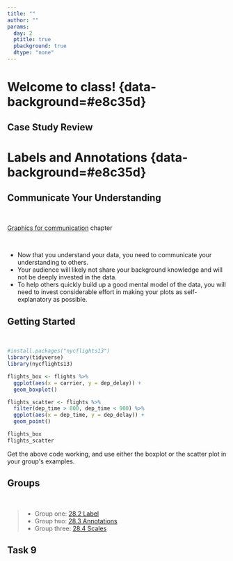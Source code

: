 ```yaml
---
title: ""
author: ""
params:
  day: 2
  ptitle: true
  pbackground: true
  dtype: "none"
---
```




# Welcome to class! {data-background=#e8c35d}


## Case Study Review

<!----------
- Give a quick overview of your case study to your group.
- Use this time to ask questions, provide feedback, and write issues.
-------------->

# Labels and Annotations {data-background=#e8c35d}

## Communicate Your Understanding

<br>

[Graphics for communication](https://r4ds.had.co.nz/graphics-for-communication.html) chapter

<br>

 - Now that you understand your data, you need to communicate your understanding to others.
 - Your audience will likely not share your background knowledge and will not be deeply invested in the data. 
 - To help others quickly build up a good mental model of the data, you will need to invest considerable effort in making your plots as self-explanatory as possible.

## Getting Started

<br>


```r
#install.packages("nycflights13")
library(tidyverse)
library(nycflights13)

flights_box <- flights %>%
  ggplot(aes(x = carrier, y = dep_delay)) +
  geom_boxplot()

flights_scatter <- flights %>%
  filter(dep_time > 800, dep_time < 900) %>%
  ggplot(aes(x = dep_time, y = dep_delay)) +
  geom_point()

flights_box
flights_scatter
```

Get the above code working, and use either the boxplot or the scatter plot in your group's examples.

## Groups

<br>

>- Group one: [28.2 Label](https://r4ds.had.co.nz/graphics-for-communication.html#label)
>- Group two: [28.3 Annotations](https://r4ds.had.co.nz/graphics-for-communication.html#annotations)
>- Group three: [28.4 Scales](https://r4ds.had.co.nz/graphics-for-communication.html#scales)

## Task 9


<!-------------

## Labels {data-background=#e8c35d}

>- `title`
>- `subtitle`
>- `caption`
>- `x`
>- `y`
>- legends

## Annotations {data-background=#e8c35d}

## Scales {data-background=#e8c35d}





## Labelling the outside

Complete the following - **Create clean labels for the x and y axes and zoom in on the y-axis from 50 to 100 minutes. Also have breaks every 15 minutes**
   
> - labelling - Axes, Titles, and Legends
> - xy Scales - `scale_x_`, `scale_y`, `coord_` - Setting breaks and changing labels *or* Transforming scale




## Labelling the inside

Complete the following - 

> 1. Color the points of `fl_sc` by `origin` using the brewer scale. 
> 2. Color the points of `fl_sc` by `arr_delay`**

> - color & fill scales   
>     - `scale_color_`
>     - `scale_fill_`
>     - `scale_gradient_`







## Changing the feel

Complete the following - **Use a `theme_()` to create a different look for your graphic and change the orientiation of the x-axis test to 35 degrees**

> * Themes (check out `library(ggthemes)`)
> * `ggsave()`




## Scales

Each of the aesthetics has a paired scale function - x, y, size, color, fill, linetype, shape, alpha.  All of the scales start with `scale_` and then the respective aesthetic. All the aesthetic scales have an `_continuous`, `_discrete`, and `_manual`.  

> - `scale_x_` & `scale_y_` are the two scales I most often use
> - `scale_fill_` & `scale_color_` are the next most often used.
>     - manual()
>     - gradientn()

## Labelling Elements inside the graphic

The `library(ggrepel)` package is a must for our work. `library(directlabels)` can also be helpful. 
Here is the [book's graphic](http://r4ds.had.co.nz/communicate-plots_files/figure-html/unnamed-chunk-9-1.png). 

> - What are some concerns you have with this graphic?

## Code and graphic (scales)

Here is the [book's graphic](http://r4ds.had.co.nz/communicate-plots_files/figure-html/unnamed-chunk-9-1.png).  
Use the [code from 28.3](http://r4ds.had.co.nz/graphics-for-communication.html) and update their graphic to match mine.




## My Code Solution


```r
# library(ggrepel)
# library(viridis)
# 
# best_in_class <- mpg %>% 
#   group_by(class) %>% 
#   filter(row_number(desc(hwy)) == 1)
# 
# ggplot(mpg, aes(displ, hwy)) +
#   geom_point(aes(colour = class), size = 3) +
#   geom_point(size = 1.5, data = best_in_class, color = "white") +
#   geom_text_repel(aes(label = model, colour = class), 
#                   data = best_in_class, show.legend = FALSE, 
#                   nudge_x = -1, nudge_y = -2) +
#   theme_bw() + theme(panel.grid.minor = element_blank()) +
#   scale_color_viridis(discrete = TRUE) + 
#   labs(x = "Engine displacement", y = "Miles per gallon (highway)", 
#        color = "Vehicle type")
```




# Displaying multiple distributions {data-background=#e8d725}

## Clarity vs. Complication

Data can get complicated very fast. How do we provide depth of variability understanding without overwhelming the visualization user?

> * [violin plots (`geom_violin()`)](http://eamoncaddigan.net/dataviz/r/psych/2015/09/26/violin-plots/)
> * [beeswarm plots (`ggbeeswarm::geom_quasirandom()`)](https://github.com/eclarke/ggbeeswarm)
> * [letter-value boxplots `lvplot::geom_lv()`](https://github.com/hadley/lvplot). [Here](https://mgimond.github.io/ES218/Week08b.html) is a description.

Another package that makes flipping the axes easier in ggplot -- [rotating axes (`ggstance`)](https://github.com/lionel-/ggstance)

> * [link to last presentation](day_5.html#/displaying-distributions-of-multiple-groups-for-decision-making)

## Clarity vs. Complication (2)

> - What do we know after looking at this plot?
> **How do we provide depth of variability understanding without overwhelming the visualization user?**






Remember, data can get complicated very fast. 





## Distribution background

* [violin plots](http://eamoncaddigan.net/dataviz/r/psych/2015/09/26/violin-plots/)
* [beeswarm plots](https://github.com/eclarke/ggbeeswarm)
* [letter-value box-plots](https://github.com/hadley/lvplot)
* Another package that makes flipping the axes easier in ggplot -- [rotating axes](https://github.com/lionel-/ggstance)


## Histograms (1)

What don't we like about this plot?


```r
# plot code for histograms

flights %>% 
    ggplot(aes(x = dep_delay)) +
    facet_wrap(~carrier) +
    geom_histogram(bins = 150, color = "white") +
    coord_cartesian(xlim = c(-50, 250)) +
    theme_bw()
```


## Histograms (2)

* What changed in this histogram?
* What don't we like about this plot?


```r
# plot code for histograms

flights %>% 
    ggplot(aes(x = dep_delay)) +
    facet_wrap(~carrier, scales = "free_y") +
    geom_histogram(bins = 150, color = "white") +
    coord_cartesian(xlim = c(-50, 250)) +
    theme_bw()
```

## Boxplots

* What don't we like about this plot?
* How hard is it to explain?


```r
gg_base <- flights %>%
  ggplot(aes(x = carrier, y = dep_delay)) +
    coord_cartesian(ylim = c(-50, 250)) +
    theme_bw()
# Now add varied distribution geoms

gg_base + geom_boxplot() 
```

## Violin plots

* What don't we like about this plot?
* How hard is it to explain?


```r
# Now add varied distribution geoms
gg_base + geom_violin()
```

## Beeswarm plots (1)

* What don't we like about this plot?
* How hard is it to explain?


```r
# Now add varied distribution geoms
library(ggbeeswarm)
gg_base + geom_quasirandom(alpha = .6, size = .75)
```

## Beeswarm plots (1)

* What don't we like about this plot?
* How hard is it to explain?


```r
# Now add varied distribution geoms
library(ggbeeswarm)
gg_base + geom_quasirandom(alpha = .6, size = .75) + 
  coord_cartesian(ylim = c(-50, 500)) 
```

## Letter-Value boxplots (1)

* What don't we like about this plot?
* How hard is it to explain?


```r
# Now add varied distribution geoms
library(lvplot)
gg_base + geom_lv(aes(fill = ..LV..)) + scale_fill_lv()
```

## Letter-Value boxplots (2)

* What don't we like about this plot?
* How hard is it to explain?


```r
# Now add varied distribution geoms
library(lvplot)
gg_base + geom_lv(aes(fill = ..LV..)) + 
  scale_fill_lv() + 
  coord_cartesian(ylim = c(-50, 500)) 
```

## Letter-Value boxplots (3)

* What don't we like about this plot?
* How hard is it to explain?


```r
# Now add varied distribution geoms
library(lvplot)
gg_base + geom_lv(aes(fill = ..LV..)) + 
  scale_fill_lv() + 
  coord_cartesian(ylim = c(-50, 1500)) 
```


-------------->
